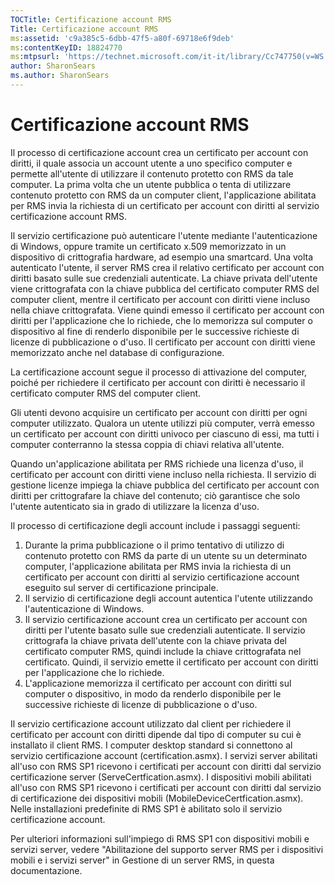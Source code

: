 ```yaml
---
TOCTitle: Certificazione account RMS
Title: Certificazione account RMS
ms:assetid: 'c9a385c5-6dbb-47f5-a80f-69718e6f9deb'
ms:contentKeyID: 18824770
ms:mtpsurl: 'https://technet.microsoft.com/it-it/library/Cc747750(v=WS.10)'
author: SharonSears
ms.author: SharonSears
---
```


Certificazione account RMS
==========================

Il processo di certificazione account crea un certificato per account con diritti, il quale associa un account utente a uno specifico computer e permette all'utente di utilizzare il contenuto protetto con RMS da tale computer. La prima volta che un utente pubblica o tenta di utilizzare contenuto protetto con RMS da un computer client, l'applicazione abilitata per RMS invia la richiesta di un certificato per account con diritti al servizio certificazione account RMS.

Il servizio certificazione può autenticare l'utente mediante l'autenticazione di Windows, oppure tramite un certificato x.509 memorizzato in un dispositivo di crittografia hardware, ad esempio una smartcard. Una volta autenticato l'utente, il server RMS crea il relativo certificato per account con diritti basato sulle sue credenziali autenticate. La chiave privata dell'utente viene crittografata con la chiave pubblica del certificato computer RMS del computer client, mentre il certificato per account con diritti viene incluso nella chiave crittografata. Viene quindi emesso il certificato per account con diritti per l'applicazione che lo richiede, che lo memorizza sul computer o dispositivo al fine di renderlo disponibile per le successive richieste di licenze di pubblicazione o d'uso. Il certificato per account con diritti viene memorizzato anche nel database di configurazione.

La certificazione account segue il processo di attivazione del computer, poiché per richiedere il certificato per account con diritti è necessario il certificato computer RMS del computer client.

Gli utenti devono acquisire un certificato per account con diritti per ogni computer utilizzato. Qualora un utente utilizzi più computer, verrà emesso un certificato per account con diritti univoco per ciascuno di essi, ma tutti i computer conterranno la stessa coppia di chiavi relativa all'utente.

Quando un'applicazione abilitata per RMS richiede una licenza d'uso, il certificato per account con diritti viene incluso nella richiesta. Il servizio di gestione licenze impiega la chiave pubblica del certificato per account con diritti per crittografare la chiave del contenuto; ciò garantisce che solo l'utente autenticato sia in grado di utilizzare la licenza d'uso.

Il processo di certificazione degli account include i passaggi seguenti:

1.  Durante la prima pubblicazione o il primo tentativo di utilizzo di contenuto protetto con RMS da parte di un utente su un determinato computer, l'applicazione abilitata per RMS invia la richiesta di un certificato per account con diritti al servizio certificazione account eseguito sul server di certificazione principale.
2.  Il servizio di certificazione degli account autentica l'utente utilizzando l'autenticazione di Windows.
3.  Il servizio certificazione account crea un certificato per account con diritti per l'utente basato sulle sue credenziali autenticate. Il servizio crittografa la chiave privata dell'utente con la chiave privata del certificato computer RMS, quindi include la chiave crittografata nel certificato. Quindi, il servizio emette il certificato per account con diritti per l'applicazione che lo richiede.
4.  L'applicazione memorizza il certificato per account con diritti sul computer o dispositivo, in modo da renderlo disponibile per le successive richieste di licenze di pubblicazione o d'uso.

Il servizio certificazione account utilizzato dal client per richiedere il certificato per account con diritti dipende dal tipo di computer su cui è installato il client RMS. I computer desktop standard si connettono al servizio certificazione account (certification.asmx). I servizi server abilitati all'uso con RMS SP1 ricevono i certificati per account con diritti dal servizio certificazione server (ServeCertfication.asmx). I dispositivi mobili abilitati all'uso con RMS SP1 ricevono i certificati per account con diritti dal servizio di certificazione dei dispositivi mobili (MobileDeviceCertfication.asmx). Nelle installazioni predefinite di RMS SP1 è abilitato solo il servizio certificazione account.

Per ulteriori informazioni sull'impiego di RMS SP1 con dispositivi mobili e servizi server, vedere "Abilitazione del supporto server RMS per i dispositivi mobili e i servizi server" in Gestione di un server RMS, in questa documentazione.
